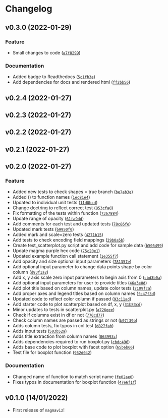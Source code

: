 # Changelog

<!--next-version-placeholder-->

## v0.3.0 (2022-01-29)
### Feature
* Small changes to code ([`a7f8299`](https://github.com/UBC-MDS/magmaviz/commit/a7f82997c9af8ff2d736558af67da45d5d8b0f09))

### Documentation
* Added badge to Readthedocs ([`5c1fb3e`](https://github.com/UBC-MDS/magmaviz/commit/5c1fb3e01316349248b8e0d2c733e0de893fc4f4))
* Add dependencies for docs and rendered html ([`ff2bb56`](https://github.com/UBC-MDS/magmaviz/commit/ff2bb56b8732aa0bf7d9b53809431ef46f4ffb2d))

## v0.2.4 (2022-01-27)


## v0.2.3 (2022-01-27)


## v0.2.2 (2022-01-27)


## v0.2.1 (2022-01-27)


## v0.2.0 (2022-01-27)
### Feature
* Added new tests to check shapes = true branch ([`be7ab3e`](https://github.com/UBC-MDS/magmaviz/commit/be7ab3e459286d676349937475d61b590c614b52))
* Added () to function names ([`1ec81e4`](https://github.com/UBC-MDS/magmaviz/commit/1ec81e4a90eae629034f8bc2546a3775024da4c6))
* Updated to individual unit tests ([`11d8bcd`](https://github.com/UBC-MDS/magmaviz/commit/11d8bcdf8a9a0f06c94e5d19c73c0a0e3d489db5))
* Change doctring to reflect correct test ([`853cfa0`](https://github.com/UBC-MDS/magmaviz/commit/853cfa0aa2d18c0d7859f05f91a1ea251572b0b5))
* Fix formatting of the tests within function ([`7367884`](https://github.com/UBC-MDS/magmaviz/commit/7367884561278d016bbb647861399616d9d69b3d))
* Update range of opacity ([`61fa9dd`](https://github.com/UBC-MDS/magmaviz/commit/61fa9dd238da264a40ebc2b3942ae2129ca4df28))
* Add comments for each test and updated tests ([`78c86fe`](https://github.com/UBC-MDS/magmaviz/commit/78c86fe22dd3133d0960d904892ff641205092a0))
* Updated mark tests ([`b9950f0`](https://github.com/UBC-MDS/magmaviz/commit/b9950f0532d7da4089812468cd6863417d027e28))
* Added mark and scale=zero tests ([`4271b15`](https://github.com/UBC-MDS/magmaviz/commit/4271b15e344012ebd04fe4f582c8e304a2598f30))
* Add tests to check encoding field mappings ([`29b0a5b`](https://github.com/UBC-MDS/magmaviz/commit/29b0a5b1beab20bbad436c3ec1d7bc60d17f96c6))
* Create test_scatterplot.py script and add code for sample data ([`b505499`](https://github.com/UBC-MDS/magmaviz/commit/b5054996887bd0d61bfc347d60b4834610b18e30))
* Update magma purple hex code ([`75c20e1`](https://github.com/UBC-MDS/magmaviz/commit/75c20e15ee04a66b42b35e46427dc8c8b1d7b948))
* Updated example function call statement ([`1e355f7`](https://github.com/UBC-MDS/magmaviz/commit/1e355f7eef063308fcfa7b3a0e455dcec4a96230))
* Add opacity and size optional input parameters ([`781357e`](https://github.com/UBC-MDS/magmaviz/commit/781357e030bdb4d79e756b4f4697a438fc30a38d))
* Add optional input parameter to change data points shape by color column ([`d83f1a2`](https://github.com/UBC-MDS/magmaviz/commit/d83f1a22941a217514c161532963d6214e459810))
* Add x, y axis scale zero input parameters to begin axis from 0 ([`cbd3b0a`](https://github.com/UBC-MDS/magmaviz/commit/cbd3b0a06cd52fca93e7e1711f9021ba192b997f))
* Add optional input parameters for user to provide titles ([`46a3e8d`](https://github.com/UBC-MDS/magmaviz/commit/46a3e8d302f418f7fa514817900eee5cfdc1aa20))
* Add plot title based on column names, update color tests ([`2109fca`](https://github.com/UBC-MDS/magmaviz/commit/2109fca61c931d037b2ddfe86c943f10cecc2732))
* Add proper axes and legend titles based on column names ([`fc47f3d`](https://github.com/UBC-MDS/magmaviz/commit/fc47f3d36d31bef1a4d49499bd43b3e78f82d3ec))
* Updated code to reflect color column if passed ([`93c11ad`](https://github.com/UBC-MDS/magmaviz/commit/93c11ad8f5fe691ec24aaca143cb4928510fe079))
* Add starter code to plot scatterplot based on df, x, y ([`31b83cd`](https://github.com/UBC-MDS/magmaviz/commit/31b83cd07e150af5e0f8220122d23dee0ca4d7ac))
* Minor updates to tests in  scatterplot.py ([`a726eee`](https://github.com/UBC-MDS/magmaviz/commit/a726eeeedeb466abdf4f60aa2281dc46ec1ee764))
* Check if columns exist in df or not ([`770cd77`](https://github.com/UBC-MDS/magmaviz/commit/770cd77fdbe991350272fdeeb7c3bd148da5eead))
* Check column names are passed as strings or not ([`b07f39b`](https://github.com/UBC-MDS/magmaviz/commit/b07f39b2267208458bc3f4d8c9e007bef83c6690))
* Adds column tests, fix typos in col test ([`d827fab`](https://github.com/UBC-MDS/magmaviz/commit/d827fab287bf11eecb50cea1c28aabced3de68ab))
* Adds input tests ([`503b52a`](https://github.com/UBC-MDS/magmaviz/commit/503b52ac3656d1d5835eefe43ed340104bcd1468))
* Adds title extraction from column names ([`063993c`](https://github.com/UBC-MDS/magmaviz/commit/063993c9d381233ed53739c16543beb7a6b4c4cf))
* Adds dependencies required to run boxplot.py ([`cbdc496`](https://github.com/UBC-MDS/magmaviz/commit/cbdc4963d236033700a380ee3a63c9f30bfffba7))
* Adds base code to plot boxplot with facet option ([`65b6b66`](https://github.com/UBC-MDS/magmaviz/commit/65b6b66ccd2f715075d74c26bfb98d13273288c2))
* Test file for boxplot function ([`952d042`](https://github.com/UBC-MDS/magmaviz/commit/952d042eab38122e432a01cb7878fc0dbb327f25))

### Documentation
* Changed name of function to match script name ([`fe02ae0`](https://github.com/UBC-MDS/magmaviz/commit/fe02ae0058d1cd4f971047a21d5bd19eb1bc620e))
* Fixes typos in documentation for boxplot function ([`47e6f1f`](https://github.com/UBC-MDS/magmaviz/commit/47e6f1ff9decc5633aed68fc261dfef7d69dd8b2))

## v0.1.0 (14/01/2022)

- First release of `magmaviz`!